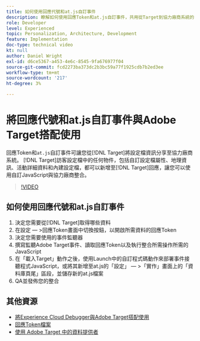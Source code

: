 ```yaml
---
title: 如何使用回應代號和at.js自訂事件
description: 瞭解如何使用回應Token和at.js自訂事件，共用從Target到協力廠商系統的設定檔資訊。
role: Developer
level: Experienced
topic: Personalization, Architecture, Development
feature: Implementation
doc-type: technical video
kt: null
author: Daniel Wright
exl-id: d6ce5367-a453-4e6c-8545-9fa676977f04
source-git-commit: fcd2273ba373dc2b3bc59a77f1925cdb7b2ed3ee
workflow-type: tm+mt
source-wordcount: '217'
ht-degree: 3%

---
```


# 將回應代號和at.js自訂事件與Adobe Target搭配使用

回應Token和`at.js`自訂事件可讓您從[!DNL Target]將設定檔資訊分享至協力廠商系統。 [!DNL Target]訪客設定檔中的任何物件，包括自訂設定檔屬性、地理資訊、活動詳細資料和內建設定檔，都可以新增至[!DNL Target]回應，讓您可以使用自訂JavaScript與協力廠商整合。

>[!VIDEO](https://video.tv.adobe.com/v/23253/?quality=12)

## 如何使用回應代號和at.js自訂事件

1. 決定您需要從[!DNL Target]取得哪些資料
1. 在設定 — >回應Token畫面中切換按鈕，以開啟所需資料的回應Token
1. 決定您需要使用的事件監聽器
1. 撰寫監聽Adobe Target事件、讀取回應Token以及執行整合所需操作所需的JavaScript
1. 在「載入Target」動作之後，使用Launch中的自訂程式碼動作來部署事件接聽程式JavaScript，或將其新增至at.js的「設定」 — >「實作」畫面上的「資料庫頁尾」區段，並儲存新的at.js檔案
1. QA並發佈您的整合

## 其他資源

* [將Experience Cloud Debugger與Adobe Target搭配使用](../troubleshooting/troubleshoot-with-the-experience-cloud-debugger.md)
* [回應Token檔案](https://experienceleague.adobe.com/docs/target/using/administer/response-tokens.html?lang=zh-Hant)
* [使用 Adobe Target 中的資料提供者](use-data-providers-to-integrate-third-party-data.md)

